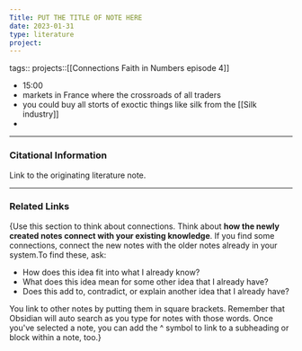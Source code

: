 ```yaml
---
Title: PUT THE TITLE OF NOTE HERE
date: 2023-01-31
type: literature
project:
---
```

tags:: 
projects::[[Connections Faith in Numbers episode 4]]


-  15:00
- markets in France where the crossroads of all traders 
- you could buy all storts of exoctic things like silk from the [[Silk industry]]
- 
---
### Citational Information

Link to the originating literature note.

---

### Related Links

{Use this section to think about connections. Think about **how the newly created notes connect with your existing knowledge**. If you find some connections, connect the new notes with the older notes already in your system.To find these, ask:

-   How does this idea fit into what I already know?
-   What does this idea mean for some other idea that I already have?
-   Does this add to, contradict, or explain another idea that I already have?

You link to other notes by putting them in square brackets. Remember that Obsidian will auto search as you type for notes with those words. Once you've selected a note, you can add the ^ symbol to link to a subheading or block within a note, too.}